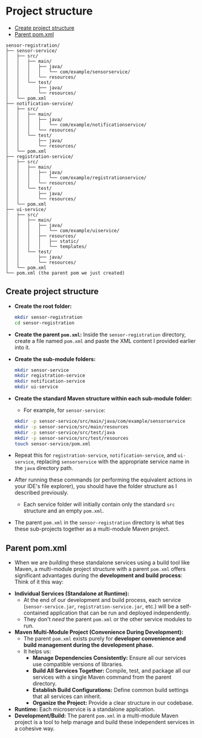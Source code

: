 # Project structure
- [Create project structure](#create-project-structure)
- [Parent pom.xml](#parent-pom.xml)
```
sensor-registration/
├── sensor-service/
│   ├── src/
│   │   ├── main/
│   │   │   ├── java/
│   │   │   │   └── com/example/sensorservice/
│   │   │   └── resources/
│   │   └── test/
│   │       ├── java/
│   │       └── resources/
│   └── pom.xml
├── notification-service/
│   ├── src/
│   │   ├── main/
│   │   │   ├── java/
│   │   │   │   └── com/example/notificationservice/
│   │   │   └── resources/
│   │   └── test/
│   │       ├── java/
│   │       └── resources/
│   └── pom.xml
├── registration-service/
│   ├── src/
│   │   ├── main/
│   │   │   ├── java/
│   │   │   │   └── com/example/registrationservice/
│   │   │   └── resources/
│   │   └── test/
│   │       ├── java/
│   │       └── resources/
│   └── pom.xml
├── ui-service/
│   ├── src/
│   │   ├── main/
│   │   │   ├── java/
│   │   │   │   └── com/example/uiservice/
│   │   │   ├── resources/
│   │   │   │   ├── static/
│   │   │   │   └── templates/
│   │   └── test/
│   │       ├── java/
│   │       └── resources/
│   └── pom.xml
└── pom.xml (the parent pom we just created)
```
## Create project structure
-  **Create the root folder:**
    ```bash
    mkdir sensor-registration
    cd sensor-registration
    ```
-  **Create the parent `pom.xml`:**
    Inside the `sensor-registration` directory, create a file named `pom.xml` and paste the XML content I provided earlier into it.

-  **Create the sub-module folders:**
    ```bash
    mkdir sensor-service
    mkdir registration-service
    mkdir notification-service
    mkdir ui-service
    ```
-  **Create the standard Maven structure within each sub-module folder:**
   - For example, for `sensor-service`:
    ```bash
    mkdir -p sensor-service/src/main/java/com/example/sensorservice
    mkdir -p sensor-service/src/main/resources
    mkdir -p sensor-service/src/test/java
    mkdir -p sensor-service/src/test/resources
    touch sensor-service/pom.xml
    ```

- Repeat this for `registration-service`, `notification-service`, and `ui-service`, replacing `sensorservice` with the appropriate service name in the `java` directory path.
- After running these commands (or performing the equivalent actions in your IDE's file explorer), you should have the folder structure as I described previously. 
  - Each service folder will initially contain only the standard `src` structure and an empty `pom.xml`.
- The parent `pom.xml` in the `sensor-registration` directory is what ties these sub-projects together as a multi-module Maven project.

## Parent pom.xml
- When we are *building* these standalone services using a build tool like Maven, a multi-module project structure with a parent `pom.xml` offers significant advantages during the **development and build process**:
Think of it this way:
* **Individual Services (Standalone at Runtime):** 
  - At the end of our development and build process, each service (`sensor-service.jar`, `registration-service.jar`, etc.) will be a self-contained application that can be run and deployed independently. 
  - They don't *need* the parent `pom.xml` or the other service modules to run.
* **Maven Multi-Module Project (Convenience During Development):** 
  - The parent `pom.xml` exists purely for **developer convenience and build management during the development phase.** 
  - It helps us:
    * **Manage Dependencies Consistently:** Ensure all our services use compatible versions of libraries.
    * **Build All Services Together:** Compile, test, and package all our services with a single Maven command from the parent directory.
    * **Establish Build Configurations:** Define common build settings that all services can inherit.
    * **Organize the Project:** Provide a clear structure in our codebase.
* **Runtime:** Each microservice is a standalone application.
* **Development/Build:** The parent `pom.xml` in a multi-module Maven project is a tool to help manage and build these independent services in a cohesive way.
